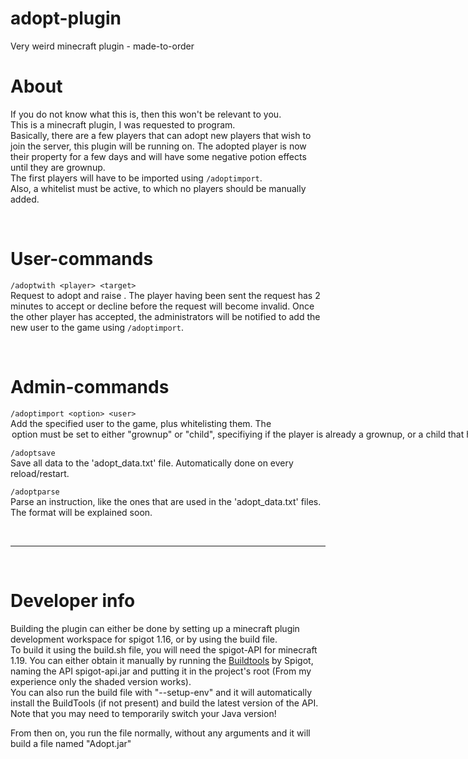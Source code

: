 # adopt-plugin
Very weird minecraft plugin - made-to-order

# About  
If you do not know what this is, then this won't be relevant to you.  
This is a minecraft plugin, I was requested to program.  
Basically, there are a few players that can adopt new players that wish to join the server, this plugin will be running on. The adopted player is now their property for a few days and will have some negative potion effects until they are grownup.  
The first players will have to be imported using `/adoptimport`.  
Also, a whitelist must be active, to which no players should be manually added.  

<br>

# User-commands  
`/adoptwith <player> <target>`  
Request <player> to adopt and raise <target>. The player having been sent the request has 2 minutes to accept or decline before the request will become invalid. Once the other player has accepted, the administrators will be notified to add the new user to the game using `/adoptimport`.  

<br>

# Admin-commands  
`/adoptimport <option> <user>`  
Add the specified user to the game, plus whitelisting them. The <option> option must be set to either "grownup" or "child", specifiying if the player is already a grownup, or a child that has been adopted.  

`/adoptsave`  
Save all data to the 'adopt_data.txt' file. Automatically done on every reload/restart.  

`/adoptparse`  
Parse an instruction, like the ones that are used in the 'adopt_data.txt' files. The format will be explained soon.

<br>

---

<br>

# Developer info  
Building the plugin can either be done by setting up a minecraft plugin development workspace for spigot 1.16, or by using the build file.  
To build it using the build.sh file, you will need the spigot-API for minecraft 1.19. You can either obtain it manually by running the [Buildtools](https://www.spigotmc.org/wiki/buildtools/) by Spigot, naming the API spigot-api.jar and putting it in the project's root (From my experience only the shaded version works).  
You can also run the build file with "--setup-env" and it will automatically install the BuildTools (if not present) and build the latest version of the API.  
Note that you may need to temporarily switch your Java version!  

From then on, you run the file normally, without any arguments and it will build a file named "Adopt.jar"
